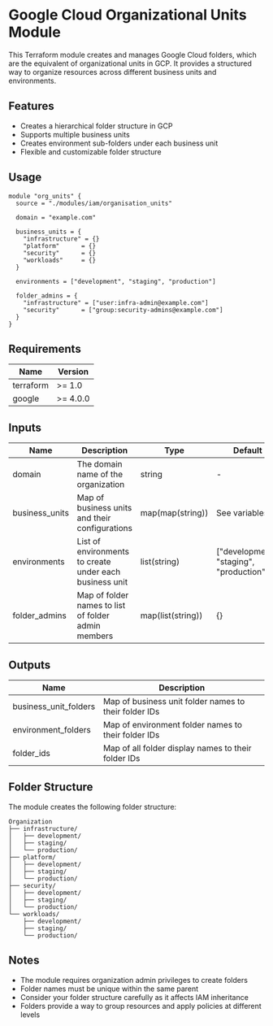# Google Cloud Organizational Units Module

This Terraform module creates and manages Google Cloud folders, which are the equivalent of organizational units in GCP. It provides a structured way to organize resources across different business units and environments.

## Features

- Creates a hierarchical folder structure in GCP
- Supports multiple business units
- Creates environment sub-folders under each business unit
- Flexible and customizable folder structure

## Usage

```hcl
module "org_units" {
  source = "./modules/iam/organisation_units"

  domain = "example.com"
  
  business_units = {
    "infrastructure" = {}
    "platform"      = {}
    "security"      = {}
    "workloads"     = {}
  }
  
  environments = ["development", "staging", "production"]
  
  folder_admins = {
    "infrastructure" = ["user:infra-admin@example.com"]
    "security"      = ["group:security-admins@example.com"]
  }
}
```

## Requirements

| Name | Version |
|------|---------|
| terraform | >= 1.0 |
| google | >= 4.0.0 |

## Inputs

| Name | Description | Type | Default | Required |
|------|-------------|------|---------|:--------:|
| domain | The domain name of the organization | string | - | yes |
| business_units | Map of business units and their configurations | map(map(string)) | See variables.tf | no |
| environments | List of environments to create under each business unit | list(string) | ["development", "staging", "production"] | no |
| folder_admins | Map of folder names to list of folder admin members | map(list(string)) | {} | no |

## Outputs

| Name | Description |
|------|-------------|
| business_unit_folders | Map of business unit folder names to their folder IDs |
| environment_folders | Map of environment folder names to their folder IDs |
| folder_ids | Map of all folder display names to their folder IDs |

## Folder Structure

The module creates the following folder structure:

```
Organization
├── infrastructure/
│   ├── development/
│   ├── staging/
│   └── production/
├── platform/
│   ├── development/
│   ├── staging/
│   └── production/
├── security/
│   ├── development/
│   ├── staging/
│   └── production/
└── workloads/
    ├── development/
    ├── staging/
    └── production/
```

## Notes

- The module requires organization admin privileges to create folders
- Folder names must be unique within the same parent
- Consider your folder structure carefully as it affects IAM inheritance
- Folders provide a way to group resources and apply policies at different levels 